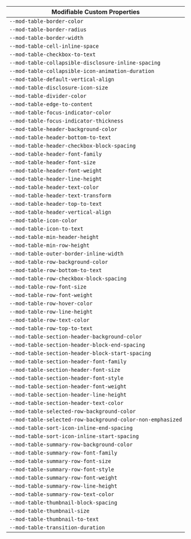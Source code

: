 | Modifiable Custom Properties |
| --- |
| `--mod-table-border-color` |
| `--mod-table-border-radius` |
| `--mod-table-border-width` |
| `--mod-table-cell-inline-space` |
| `--mod-table-checkbox-to-text` |
| `--mod-table-collapsible-disclosure-inline-spacing` |
| `--mod-table-collapsible-icon-animation-duration` |
| `--mod-table-default-vertical-align` |
| `--mod-table-disclosure-icon-size` |
| `--mod-table-divider-color` |
| `--mod-table-edge-to-content` |
| `--mod-table-focus-indicator-color` |
| `--mod-table-focus-indicator-thickness` |
| `--mod-table-header-background-color` |
| `--mod-table-header-bottom-to-text` |
| `--mod-table-header-checkbox-block-spacing` |
| `--mod-table-header-font-family` |
| `--mod-table-header-font-size` |
| `--mod-table-header-font-weight` |
| `--mod-table-header-line-height` |
| `--mod-table-header-text-color` |
| `--mod-table-header-text-transform` |
| `--mod-table-header-top-to-text` |
| `--mod-table-header-vertical-align` |
| `--mod-table-icon-color` |
| `--mod-table-icon-to-text` |
| `--mod-table-min-header-height` |
| `--mod-table-min-row-height` |
| `--mod-table-outer-border-inline-width` |
| `--mod-table-row-background-color` |
| `--mod-table-row-bottom-to-text` |
| `--mod-table-row-checkbox-block-spacing` |
| `--mod-table-row-font-size` |
| `--mod-table-row-font-weight` |
| `--mod-table-row-hover-color` |
| `--mod-table-row-line-height` |
| `--mod-table-row-text-color` |
| `--mod-table-row-top-to-text` |
| `--mod-table-section-header-background-color` |
| `--mod-table-section-header-block-end-spacing` |
| `--mod-table-section-header-block-start-spacing` |
| `--mod-table-section-header-font-family` |
| `--mod-table-section-header-font-size` |
| `--mod-table-section-header-font-style` |
| `--mod-table-section-header-font-weight` |
| `--mod-table-section-header-line-height` |
| `--mod-table-section-header-text-color` |
| `--mod-table-selected-row-background-color` |
| `--mod-table-selected-row-background-color-non-emphasized` |
| `--mod-table-sort-icon-inline-end-spacing` |
| `--mod-table-sort-icon-inline-start-spacing` |
| `--mod-table-summary-row-background-color` |
| `--mod-table-summary-row-font-family` |
| `--mod-table-summary-row-font-size` |
| `--mod-table-summary-row-font-style` |
| `--mod-table-summary-row-font-weight` |
| `--mod-table-summary-row-line-height` |
| `--mod-table-summary-row-text-color` |
| `--mod-table-thumbnail-block-spacing` |
| `--mod-table-thumbnail-size` |
| `--mod-table-thumbnail-to-text` |
| `--mod-table-transition-duration` |